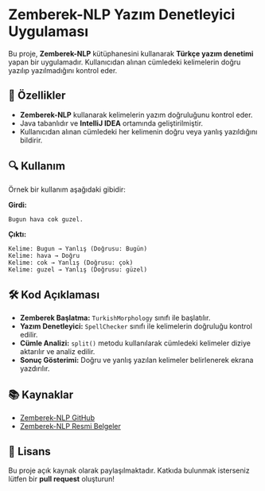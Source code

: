 # Zemberek-NLP Yazım Denetleyici Uygulaması

Bu proje, **Zemberek-NLP** kütüphanesini kullanarak **Türkçe yazım denetimi** yapan bir uygulamadır. Kullanıcıdan alınan cümledeki kelimelerin doğru yazılıp yazılmadığını kontrol eder.

## 📌 Özellikler
- **Zemberek-NLP** kullanarak kelimelerin yazım doğruluğunu kontrol eder.
- Java tabanlıdır ve **IntelliJ IDEA** ortamında geliştirilmiştir.
- Kullanıcıdan alınan cümledeki her kelimenin doğru veya yanlış yazıldığını bildirir.

## 🔍 Kullanım
Örnek bir kullanım aşağıdaki gibidir:

**Girdi:**
```
Bugun hava cok guzel.
```

**Çıktı:**
```
Kelime: Bugun → Yanlış (Doğrusu: Bugün)
Kelime: hava → Doğru
Kelime: cok → Yanlış (Doğrusu: çok)
Kelime: guzel → Yanlış (Doğrusu: güzel)
```

## 🛠 Kod Açıklaması
- **Zemberek Başlatma:** `TurkishMorphology` sınıfı ile başlatılır.
- **Yazım Denetleyici:** `SpellChecker` sınıfı ile kelimelerin doğruluğu kontrol edilir.
- **Cümle Analizi:** `split()` metodu kullanılarak cümledeki kelimeler diziye aktarılır ve analiz edilir.
- **Sonuç Gösterimi:** Doğru ve yanlış yazılan kelimeler belirlenerek ekrana yazdırılır.

## 📚 Kaynaklar
- [Zemberek-NLP GitHub](https://github.com/ahmetaa/zemberek-nlp)
- [Zemberek-NLP Resmi Belgeler](https://zemberek-nlp.readthedocs.io)

## 📜 Lisans
Bu proje açık kaynak olarak paylaşılmaktadır. Katkıda bulunmak isterseniz lütfen bir **pull request** oluşturun!

